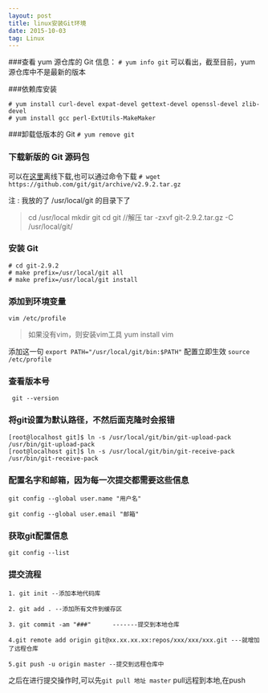 ```yaml
---
layout: post
title: linux安装Git环境
date: 2015-10-03 
tag: Linux
---
```


###查看 yum 源仓库的 Git 信息：
`# yum info git`
可以看出，截至目前，yum 源仓库中不是最新的版本

###依赖库安装
```
# yum install curl-devel expat-devel gettext-devel openssl-devel zlib-devel
# yum install gcc perl-ExtUtils-MakeMaker
```

###卸载低版本的 Git
`# yum remove git`

### 下载新版的 Git 源码包
可以在<a href="https://github.com/git/git/releases" target="_black">这里</a>离线下载,也可以通过命令下载
`# wget https://github.com/git/git/archive/v2.9.2.tar.gz`

注 : 我放的了 /usr/local/git 的目录下了
> cd /usr/local
> mkdir git
> cd git
>  //解压
tar -zxvf git-2.9.2.tar.gz -C /usr/local/git/

### 安装 Git
```
# cd git-2.9.2
# make prefix=/usr/local/git all
# make prefix=/usr/local/git install
```

### 添加到环境变量
`vim /etc/profile`
> 如果没有vim，则安装vim工具 yum install vim

添加这一句
`export PATH="/usr/local/git/bin:$PATH"`
配置立即生效
`source /etc/profile`

###  查看版本号
` git --version`

### 将git设置为默认路径，不然后面克隆时会报错
```
[root@localhost git]$ ln -s /usr/local/git/bin/git-upload-pack /usr/bin/git-upload-pack
[root@localhost git]$ ln -s /usr/local/git/bin/git-receive-pack /usr/bin/git-receive-pack
```

### 配置名字和邮箱，因为每一次提交都需要这些信息
```
git config --global user.name "用户名"

git config --global user.email "邮箱"
```

### 获取git配置信息
`git config --list`

### 提交流程
```
1. git init --添加本地代码库

2. git add . --添加所有文件到缓存区

3. git commit -am "###"      -------提交到本地仓库

4.git remote add origin git@xx.xx.xx.xx:repos/xxx/xxx/xxx.git ---就增加了远程仓库

5.git push -u origin master --提交到远程仓库中 
```
之后在进行提交操作时,可以先`git pull 地址 master` pull远程到本地,在push